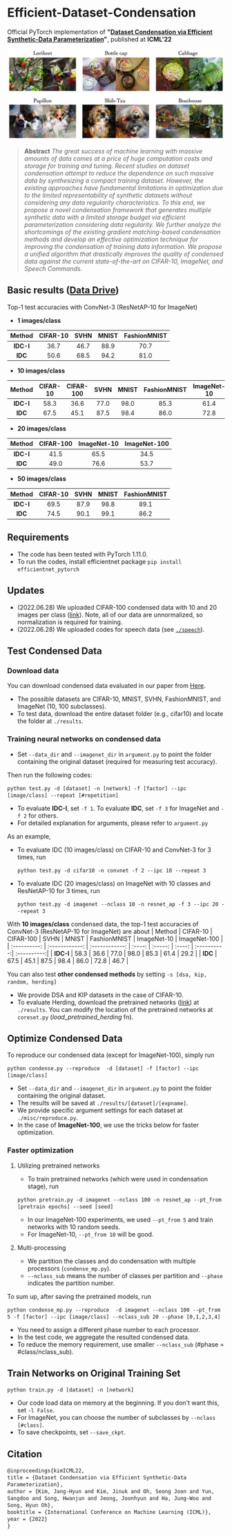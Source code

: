 # Efficient-Dataset-Condensation
Official PyTorch implementation of **"[Dataset Condensation via Efficient Synthetic-Data Parameterization](https://arxiv.org/abs/2205.14959)"**, published at **ICML'22**

![image samples](images/title.png)

> **Abstract** *The great success of machine learning with massive amounts of data comes at a price of huge computation costs and storage for training and tuning. 
Recent studies on dataset condensation attempt to reduce the dependence on such massive data by synthesizing a compact training dataset. 
However, the existing approaches have fundamental limitations in optimization due to the limited representability of synthetic datasets without considering any data regularity characteristics.
To this end, we propose a novel condensation framework that generates multiple synthetic data with a limited storage budget via efficient parameterization considering data regularity. 
We further analyze the shortcomings of the existing gradient matching-based condensation methods and develop an effective optimization technique for improving the condensation of training data information. 
We propose a unified algorithm that drastically improves the quality of condensed data against the current state-of-the-art on CIFAR-10, ImageNet, and Speech Commands.*

## Basic results ([Data Drive](https://drive.google.com/drive/folders/1yh0Hf2ia4b-1edMiAr1kXCH4eUcYNfmz?usp=sharing))
Top-1 test accuracies with ConvNet-3 (ResNetAP-10 for ImageNet)

- **1 images/class**

| Method | CIFAR-10 | SVHN | MNIST | FashionMNIST |
| :------: | :-----:  | :----: | :-----: | :----: |
| **IDC-I** | 36.7 | 46.7 | 88.9 | 70.7 |   
| **IDC** | 50.6 | 68.5 | 94.2 | 81.0 | 

- **10 images/class**

| Method | CIFAR-10 | CIFAR-100 | SVHN | MNIST | FashionMNIST | ImageNet-10  | ImageNet-100  |
| :------: | :-----:  | :--------: | :----: | :-----: | :----: | :------:| :------:|
| **IDC-I** |  58.3  | 36.6 | 77.0 | 98.0 | 85.3 | 61.4 | 29.2  |
| **IDC** | 67.5 | 45.1 | 87.5 | 98.4 | 86.0  | 72.8 | 46.7  |

- **20 images/class**

| Method | CIFAR-100 | ImageNet-10  | ImageNet-100  |
| :----: | :----: | :-----: | :----: | 
| **IDC-I** | 41.5 | 65.5 | 34.5 |
| **IDC** | 49.0 | 76.6 | 53.7 | 

- **50 images/class**

| Method | CIFAR-10 | SVHN | MNIST | FashionMNIST |
| :------: | :-----:  | :----: | :-----: | :----: |
| **IDC-I** |  69.5 | 87.9 | 98.8 | 89.1 |
| **IDC** | 74.5 | 90.1 | 99.1 | 86.2 |


## Requirements
- The code has been tested with PyTorch 1.11.0.   
- To run the codes, install efficientnet package ```pip install efficientnet_pytorch```

## Updates
- (2022.06.28) We uploaded CIFAR-100 condensed data with 10 and 20 images per class ([link](https://drive.google.com/drive/folders/1yh0Hf2ia4b-1edMiAr1kXCH4eUcYNfmz?usp=sharing)). Note, all of our data are unnormalized, so normalization is required for training.  
- (2022.06.28) We uploaded codes for speech data (see [```./speech```](https://github.com/snu-mllab/Efficient-Dataset-Condensation/tree/main/speech)).

## Test Condensed Data
### Download data
You can download condensed data evaluated in our paper from [Here](https://drive.google.com/drive/folders/1yh0Hf2ia4b-1edMiAr1kXCH4eUcYNfmz?usp=sharing).
- The possible datasets are CIFAR-10, MNIST, SVHN, FashionMNIST, and ImageNet (10, 100 subclasses).
- To test data, download the entire dataset folder (e.g., cifar10) and locate the folder at ```./results```. 

### Training neural networks on condensed data
- Set ```--data_dir``` and ```--imagenet_dir``` in ```argument.py``` to point the folder containing the original dataset (required for measuring test accuracy).   

Then run the following codes:   
```
python test.py -d [dataset] -n [network] -f [factor] --ipc [image/class] --repeat [#repetition]
```
- To evaluate **IDC-I**, set ```-f 1```. To evaluate **IDC**, set ```-f 3``` for ImageNet and ```-f 2``` for others.
- For detailed explanation for arguments, please refer to ```argument.py```

As an example, 
- To evaluate IDC (10 images/class) on CIFAR-10 and ConvNet-3 for 3 times, run
  ```
  python test.py -d cifar10 -n convnet -f 2 --ipc 10 --repeat 3
  ```
- To evaluate IDC (20 images/class) on ImageNet with 10 classes and ResNetAP-10 for 3 times, run
  ```
  python test.py -d imagenet --nclass 10 -n resnet_ap -f 3 --ipc 20 --repeat 3
  ```

With **10 images/class** condensed data, the top-1 test accuracies of ConvNet-3 (ResNetAP-10 for ImageNet) are about
| Method | CIFAR-10 | CIFAR-100 | SVHN | MNIST | FashionMNIST | ImageNet-10  | ImageNet-100  |
| :----------: | :------------:  | :------------: | :----: | :-----: | :----: | :----------:| :----------:|
| **IDC-I** |  58.3  | 36.6 | 77.0 | 98.0 |  85.3 | 61.4 | 29.2  |
| **IDC** | 67.5 | 45.1 | 87.5 | 98.4 | 86.0  | 72.8 | 46.7  |



You can also test **other condensed methods** by setting ```-s [dsa, kip, random, herding]```
- We provide DSA and KIP datasets in the case of CIFAR-10. 
- To evaluate Herding, download the pretrained networks ([link](https://drive.google.com/drive/folders/1Sk-IVb7YotbZ07WNJwfp4ID3tv6_MTnx?usp=sharing)) at ```./results```. You can modify the location of the pretrained networks at ```coreset.py``` (*load_pretrained_herding* fn).


## Optimize Condensed Data
To reproduce our condensed data (except for ImageNet-100), simply run
```
python condense.py --reproduce  -d [dataset] -f [factor] --ipc [image/class]
```
- Set ```--data_dir``` and ```--imagenet_dir``` in ```argument.py``` to point the folder containing the original dataset.   
- The results will be saved at ```./results/[dataset]/[expname]```. 
- We provide specific argument settings for each dataset at ```./misc/reproduce.py```.
- In the case of **ImageNet-100**, we use the tricks below for faster optimization.

### Faster optimization
1. Utilizing pretrained networks   
    - To train pretrained networks (which were used in condensation stage), run
    ```
    python pretrain.py -d imagenet --nclass 100 -n resnet_ap --pt_from [pretrain epochs] --seed [seed]
    ```
    - In our ImageNet-100 experiments, we used ```--pt_from 5``` and train networks with 10 random seeds.
    - For ImageNet-10, ```--pt_from 10``` will be good. 


2. Multi-processing
    - We partition the classes and do condensation with multiple processors (```condense_mp.py```).
    - ```--nclass_sub``` means the number of classes per partition and ```--phase``` indicates the partition number. 

To sum up, after saving the pretrained models, run
```
python condense_mp.py --reproduce  -d imagenet --nclass 100 --pt_from 5 -f [factor] --ipc [image/class] --nclass_sub 20 --phase [0,1,2,3,4]
```
- You need to assign a different phase number to each processor.
- In the test code, we aggregate the resulted condensed data. 
- To reduce the memory requirement, use smaller ```--nclass_sub``` (#phase = #class/nclass_sub).

## Train Networks on Original Training Set
```
python train.py -d [dataset] -n [network]
```
- Our code load data on memory at the beginning. If you don't want this, set ```-l False```.
- For ImageNet, you can choose the number of subclasses by ```--nclass [#class]```.
- To save checkpoints, set ```--save_ckpt```.

## Citation
```
@inproceedings{kimICML22,
title = {Dataset Condensation via Efficient Synthetic-Data Parameterization},
author = {Kim, Jang-Hyun and Kim, Jinuk and Oh, Seong Joon and Yun, Sangdoo and Song, Hwanjun and Jeong, Joonhyun and Ha, Jung-Woo and Song, Hyun Oh},
booktitle = {International Conference on Machine Learning (ICML)},
year = {2022}
}
```
